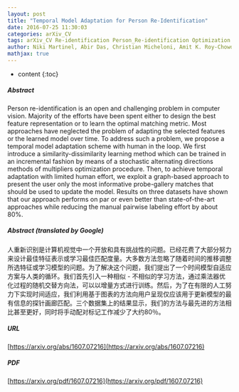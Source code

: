 ```yaml
---
layout: post
title: "Temporal Model Adaptation for Person Re-Identification"
date: 2016-07-25 11:30:03
categories: arXiv_CV
tags: arXiv_CV Re-identification Person_Re-identification Optimization
author: Niki Martinel, Abir Das, Christian Micheloni, Amit K. Roy-Chowdhury
mathjax: true
---
```


* content
{:toc}

##### Abstract
Person re-identification is an open and challenging problem in computer vision. Majority of the efforts have been spent either to design the best feature representation or to learn the optimal matching metric. Most approaches have neglected the problem of adapting the selected features or the learned model over time. To address such a problem, we propose a temporal model adaptation scheme with human in the loop. We first introduce a similarity-dissimilarity learning method which can be trained in an incremental fashion by means of a stochastic alternating directions methods of multipliers optimization procedure. Then, to achieve temporal adaptation with limited human effort, we exploit a graph-based approach to present the user only the most informative probe-gallery matches that should be used to update the model. Results on three datasets have shown that our approach performs on par or even better than state-of-the-art approaches while reducing the manual pairwise labeling effort by about 80%.

##### Abstract (translated by Google)
人重新识别是计算机视觉中一个开放和具有挑战性的问题。已经花费了大部分努力来设计最佳特征表示或学习最佳匹配度量。大多数方法忽略了随着时间的推移调整所选特征或学习模型的问题。为了解决这个问题，我们提出了一个时间模型自适应方案与人类的循环。我们首先引入一种相似 - 不相似的学习方法，通过乘法器优化过程的随机交替方向法，可以以增量方式进行训练。然后，为了在有限的人工努力下实现时间适应，我们利用基于图表的方法向用户呈现仅应该用于更新模型的最有信息的探针画廊匹配。三个数据集上的结果显示，我们的方法与最先进的方法相比甚至更好，同时将手动配对标记工作减少了大约80％。

##### URL
[https://arxiv.org/abs/1607.07216](https://arxiv.org/abs/1607.07216)

##### PDF
[https://arxiv.org/pdf/1607.07216](https://arxiv.org/pdf/1607.07216)

